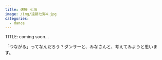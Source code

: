 ```yaml
---
title: 遠藤 七海
image: /img/遠藤七海4.jpg
categories:
  - dance
---
```

TITLE: coming soon...

「つながる」ってなんだろう？ダンサーと、みなさんと、考えてみようと思います。
